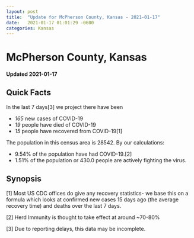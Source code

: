 ```yaml
---
layout: post
title:  "Update for McPherson County, Kansas - 2021-01-17"
date:   2021-01-17 01:01:29 -0600
categories: Kansas
---
```


# McPherson County, Kansas
#### Updated 2021-01-17

## Quick Facts

In the last 7 days[3] we project there have been
- *165* new cases of COVID-19
- *19* people have died of COVID-19
- *15* people have recovered from COVID-19[1]

The population in this census area is 28542. By our calculations:
- 9.54% of the population have had COVID-19.[2]
- 1.51% of the population or 430.0 people are actively fighting the virus.

## Synopsis




[1] Most US CDC offices do give any recovery statistics- we base this on a formula which looks at confirmed new cases
15 days ago (the average recovery time) and deaths over the last 7 days.

[2] Herd Immunity is thought to take effect at around ~70-80%

[3] Due to reporting delays, this data may be incomplete.
 
    
